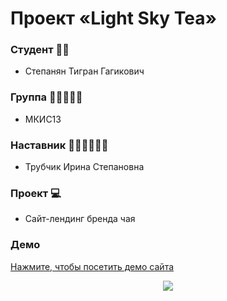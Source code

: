 # Проект «Light Sky Tea»

### Студент 👨‍🎓
- Степанян Тигран Гагикович
### Группа 👩‍🦰👨‍🦱🧑
- МКИС13
### Наставник 👩🏻‍🏫👨🏻‍🏫
- Трубчик Ирина Степановна
### Проект 💻
- Cайт-лендинг бренда чая

### Демо

<a href="https://department-of-media-technology-dstu.github.io/Light-Sky-Tea/">Нажмите, чтобы посетить демо сайта

<p align="center">
  <a href="https://department-of-media-technology-dstu.github.io/Light-Sky-Tea/">
    <img src="https://image.thum.io/get/maxAge/12/width/700/https://department-of-media-technology-dstu.github.io/Light-Sky-Tea/">
